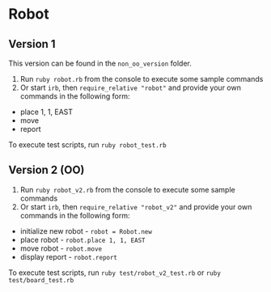 # Robot

## Version 1

This version can be found in the `non_oo_version` folder.

1. Run `ruby robot.rb` from the console to execute some sample commands
1. Or start `irb`, then `require_relative "robot"` and provide your own commands in the following form:
* place 1, 1, EAST
* move
* report

To execute test scripts, run `ruby robot_test.rb`

## Version 2 (OO)

1. Run `ruby robot_v2.rb` from the console to execute some sample commands
1. Or start `irb`, then `require_relative "robot_v2"` and provide your own commands in the following form:
* initialize new robot - `robot = Robot.new`
* place robot - `robot.place 1, 1, EAST`
* move robot - `robot.move`
* display report - `robot.report`

To execute test scripts, run `ruby test/robot_v2_test.rb` or `ruby test/board_test.rb`
